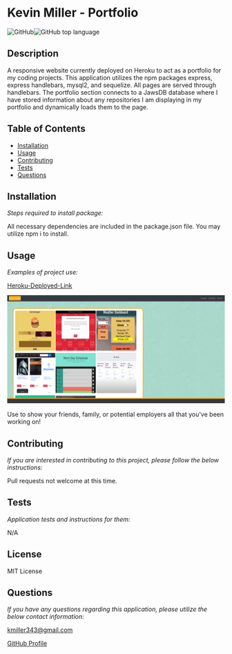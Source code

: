   # Kevin Miller - Portfolio

  ![GitHub](https://img.shields.io/github/license/k1te-m/Portfolio)![GitHub top language](https://img.shields.io/github/languages/top/k1te-m/Portfolio)

  ## Description
  A responsive website currently deployed on Heroku to act as a portfolio for my coding projects. This application utilizes the npm packages express, express handlebars, mysql2, 
  and sequelize. All pages are served through handlebars. The portfolio section connects to a JawsDB database where I have stored information about any repositories I am 
  displaying in my portfolio and dynamically loads them to the page.

  ## Table of Contents
  * [Installation](#installation)
  * [Usage](#usage)
  * [Contributing](#contributing)
  * [Tests](#tests)
  * [Questions](#questions)

  ## Installation 
    
  *Steps required to install package:* 
    
  All necessary dependencies are included in the package.json file. You may utilize npm i to install. 

  ## Usage

  *Examples of project use:*
  
  [Heroku-Deployed-Link](https://km-port.herokuapp.com/)
  
  ![Demo-Image](./public/images/demo.PNG)

  Use to show your friends, family, or potential employers all that you've been working on!

  ## Contributing

  *If you are interested in contributing to this project, please follow the below instructions:*

  Pull requests not welcome at this time.

  ## Tests

  *Application tests and instructions for them:*

  N/A

  ## License

  MIT License
  

  ## Questions

  *If you have any questions regarding this application, please utilize the below contact information:*

  [kmiller343@gmail.com](mailto:kmiller343@gmail.com)
  
  [GitHub Profile](https://www.github.com/k1te-m)
  
